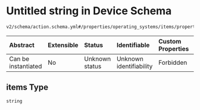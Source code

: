 # Untitled string in Device Schema

```txt
v2/schema/action.schema.yml#/properties/operating_systems/items/properties/steps/items/properties/actions/items/oneOf/21/properties/adb:push/properties/files/items
```



| Abstract            | Extensible | Status         | Identifiable            | Custom Properties | Additional Properties | Access Restrictions | Defined In                                                          |
| :------------------ | :--------- | :------------- | :---------------------- | :---------------- | :-------------------- | :------------------ | :------------------------------------------------------------------ |
| Can be instantiated | No         | Unknown status | Unknown identifiability | Forbidden         | Allowed               | none                | [device.schema.json*](../device.schema.json "open original schema") |

## items Type

`string`
